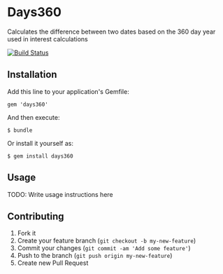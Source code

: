 # Days360

Calculates the difference between two dates based on the 360 day year used in interest calculations

[![Build Status](https://travis-ci.org/tamaloa/days360.png?branch=master)](https://travis-ci.org/tamaloa/days360)

## Installation

Add this line to your application's Gemfile:

    gem 'days360'

And then execute:

    $ bundle

Or install it yourself as:

    $ gem install days360

## Usage

TODO: Write usage instructions here

## Contributing

1. Fork it
2. Create your feature branch (`git checkout -b my-new-feature`)
3. Commit your changes (`git commit -am 'Add some feature'`)
4. Push to the branch (`git push origin my-new-feature`)
5. Create new Pull Request
